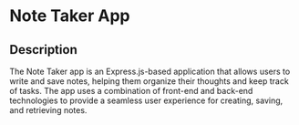 # Note Taker App

## Description
The Note Taker app is an Express.js-based application that allows users to write and save notes, helping them organize their thoughts and keep track of tasks. The app uses a combination of front-end and back-end technologies to provide a seamless user experience for creating, saving, and retrieving notes.








